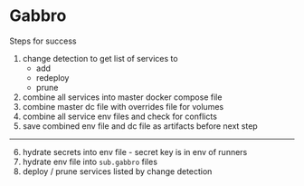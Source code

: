 # Gabbro

Steps for success

1. change detection to get list of services to
    - add
    - redeploy
    - prune
2. combine all services into master docker compose file
3. combine master dc file with overrides file for volumes
4. combine all service env files and check for conflicts
5. save combined env file and dc file as artifacts before next step
---
6. hydrate secrets into env file - secret key is in env of runners
7. hydrate env file into `sub.gabbro` files
8. deploy / prune services listed by change detection